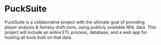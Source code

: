 # PuckSuite
PuckSuite is a collaborative project with the ultimate goal of providing player analysis & fantasy draft tools, using publicly available NHL data. This project will include an entire ETL process, database, and a web app for hosting all tools built on that data.
